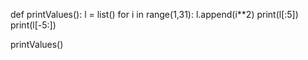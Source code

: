 
def printValues():
	l = list()
	for i in range(1,31):
		l.append(i**2)
	print(l[:5])
	print(l[-5:])

printValues()

